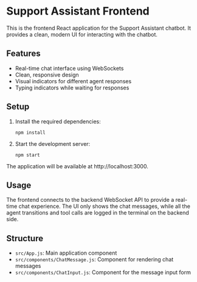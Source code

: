 # Support Assistant Frontend

This is the frontend React application for the Support Assistant chatbot. It provides a clean, modern UI for interacting with the chatbot.

## Features

- Real-time chat interface using WebSockets
- Clean, responsive design
- Visual indicators for different agent responses
- Typing indicators while waiting for responses

## Setup

1. Install the required dependencies:
   ```
   npm install
   ```

2. Start the development server:
   ```
   npm start
   ```

The application will be available at http://localhost:3000.

## Usage

The frontend connects to the backend WebSocket API to provide a real-time chat experience. The UI only shows the chat messages, while all the agent transitions and tool calls are logged in the terminal on the backend side.

## Structure

- `src/App.js`: Main application component
- `src/components/ChatMessage.js`: Component for rendering chat messages
- `src/components/ChatInput.js`: Component for the message input form
